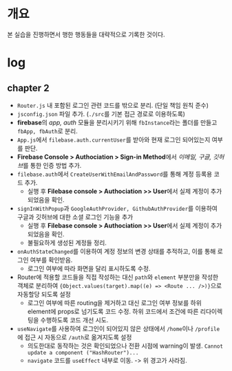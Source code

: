 # 개요
본 실습을 진행하면서 행한 행동들을 대략적으로 기록한 것이다.

# log
## chapter 2
- `Router.js` 내 포함된 로그인 관련 코드를 밖으로 분리. (단일 책임 원칙 준수)
- `jsconfig.json` 파일 추가. (`./src`를 기본 접근 경로로 이용하도록)
- **firebase**의 *app, auth* 모듈을 분리시키기 위해 `fbInstance`라는 폴더를 만들고 `fbApp, fbAuth`로 분리.
- `App.js`에서 `filebase.auth.currentUser`를 받아와 현재 로그인 되어있는지 여부를 판단.
- **Firebase Console > Authociation > Sign-in Method**에서 *이메일, 구글, 깃허브*를 통한 인증 방법 추가.
- `filebase.auth`에서 `CreateUserWithEmailAndPassword`를 통해 계정 등록용 코드 추가.
  - 실행 후 **Filebase console > Authociation >> User**에서 실제 계정이 추가되었음을 확인.
- `signInWithPopup`과 `GoogleAuthProvider, GithubAuthProvider`를 이용하여 구글과 깃허브에 대한 소셜 로그인 기능을 추가
  - 실행 후 **Filebase console > Authociation >> User**에서 실제 계정이 추가되었음을 확인.
  - 불필요하게 생성된 계정들 정리.
- `onAuthStateChanged`를 이용하여 계정 정보의 변경 상태를 추적하고, 이를 통해 로그인 여부를 확인받음.
  - 로그인 여부에 따라 화면을 달리 표시하도록 수정.
- Router에 적용할 코드들을 직접 작성하는 대신 `path`와 `element` 부분만을 작성한 객체로 분리하여 `{Object.values(target).map((e) => <Route ... />)}`으로 자동할당 되도록 설정
  - 로그인 여부에 따른 routing을 제거하고 대신 로그인 여부 정보를 하위 element에 props로 넘기도록 코드 수정. 하위 코드에서 조건에 따른 리다이렉팅을 수행하도록 코드 개선 시도.
- `useNavigate`를 사용하여 로그인이 되어있지 않은 상태에서 `/home`이나 `/profile`에 접근 시 자동으로 `/auth`로 옮겨지도록 설정
  - 의도한대로 동작하는 것은 확인되었으나 전환 시점에 warning이 발생. `Cannot update a component ("HashRouter")...`
  - `navigate` 코드를 `useEffect` 내부로 이동. -> 위 경고가 사라짐.